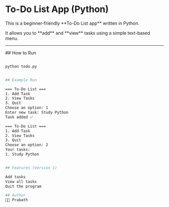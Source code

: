 # To-Do List App (Python)


This is a beginner-friendly \*\*To-Do List app\*\* written in Python.  

It allows you to \*\*add\*\* and \*\*view\*\* tasks using a simple text-based menu.

---

\## How to Run

```bash

python todo.py


## Example Run

=== To-Do List ===
1. Add Task
2. View Tasks
3. Quit
Choose an option: 1
Enter new task: Study Python
Task added ✅

=== To-Do List ===
1. Add Task
2. View Tasks
3. Quit
Choose an option: 2
Your tasks:
1. Study Python


## Features (Version 1)

Add tasks
View all tasks
Quit the program

## Author
👨‍💻 Prabath




